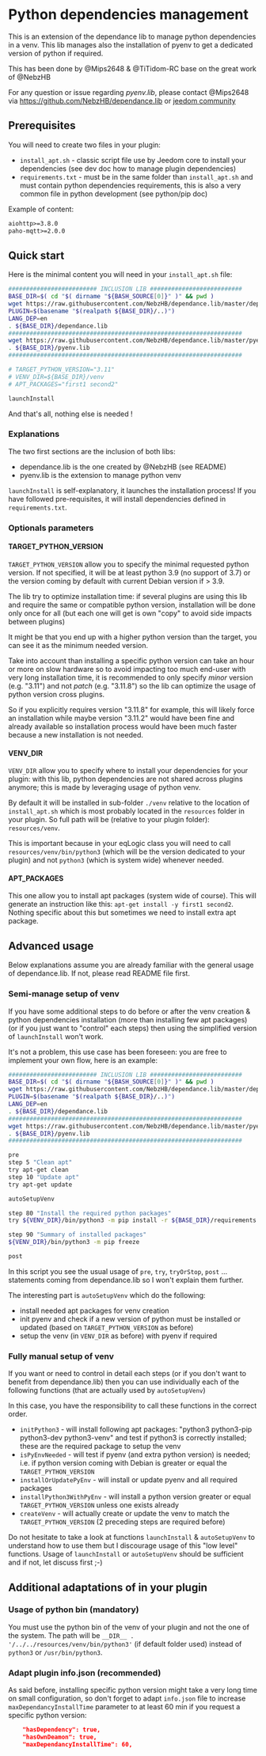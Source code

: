 # Python dependencies management

This is an extension of the dependance lib to manage python dependencies in a venv.
This lib manages also the installation of pyenv to get a dedicated version of python if required.

This has been done by @Mips2648 & @TiTidom-RC base on the great work of @NebzHB

For any question or issue regarding *pyenv.lib*, please contact @Mips2648 via <https://github.com/NebzHB/dependance.lib> or [jeedom community](https://community.jeedom.com/)

## Prerequisites

You will need to create two files in your plugin:

- `install_apt.sh` - classic script file use by Jeedom core to install your dependencies (see dev doc how to manage plugin dependencies)
- `requirements.txt` - must be in the same folder than `install_apt.sh` and must contain python dependencies requirements, this is also a very common file in python development (see python/pip doc)

Example of content:

```txt
aiohttp>=3.8.0
paho-mqtt>=2.0.0
```

## Quick start

Here is the minimal content you will need in your `install_apt.sh` file:

```bash
######################### INCLUSION LIB ##########################
BASE_DIR=$( cd "$( dirname "${BASH_SOURCE[0]}" )" && pwd )
wget https://raw.githubusercontent.com/NebzHB/dependance.lib/master/dependance.lib --no-cache -O ${BASE_DIR}/dependance.lib &>/dev/null
PLUGIN=$(basename "$(realpath ${BASE_DIR}/..)")
LANG_DEP=en
. ${BASE_DIR}/dependance.lib
##################################################################
wget https://raw.githubusercontent.com/NebzHB/dependance.lib/master/pyenv.lib --no-cache -O ${BASE_DIR}/pyenv.lib &>/dev/null
. ${BASE_DIR}/pyenv.lib
##################################################################

# TARGET_PYTHON_VERSION="3.11"
# VENV_DIR=${BASE_DIR}/venv
# APT_PACKAGES="first1 second2"

launchInstall
```

And that's all, nothing else is needed !

### Explanations

The two first sections are the inclusion of both libs:

- dependance.lib is the one created by @NebzHB (see README)
- pyenv.lib is the extension to manage python venv

`launchInstall` is self-explanatory, it launches the installation process!
If you have followed pre-requisites, it will install dependencies defined in `requirements.txt`.

### Optionals parameters

#### TARGET_PYTHON_VERSION

`TARGET_PYTHON_VERSION` allow you to specify the minimal requested python version. If not specified, it will be at least python 3.9 (no support of 3.7) or the version coming by default with current Debian version if > 3.9.

The lib try to optimize installation time: if several plugins are using this lib and require the same or compatible python version, installation will be done only once for all (but each one will get is own "copy" to avoid side impacts between plugins)

It might be that you end up with a higher python version than the target, you can see it as the minimum needed version.

Take into account than installing a specific python version can take an hour or more on slow hardware so to avoid impacting too much end-user with very long installation time, it is recommended to only specify *minor* version (e.g. "3.11") and not *patch* (e.g. "3.11.8") so the lib can optimize the usage of python version cross plugins.

So if you explicitly requires version "3.11.8" for example, this will likely force an installation while maybe version "3.11.2" would have been fine and already available so installation process would have been much faster because a new installation is not needed.

#### VENV_DIR

`VENV_DIR` allow you to specify where to install your dependencies for your plugin: with this lib, python dependencies are not shared across plugins anymore; this is made by leveraging usage of python venv.

By default it will be installed in sub-folder `./venv` relative to the location of `install_apt.sh` which is most probably located in the `resources` folder in your plugin. So full path will be (relative to your plugin folder): `resources/venv`.

This is important because in your eqLogic class you will need to call `resources/venv/bin/python3` (which will be the version dedicated to your plugin) and not `python3` (which is system wide) whenever needed.

#### APT_PACKAGES

This one allow you to install apt packages (system wide of course). This will generate an instruction like this: `apt-get install -y first1 second2`.
Nothing specific about this but sometimes we need to install extra apt package.

## Advanced usage

Below explanations assume you are already familiar with the general usage of dependance.lib. If not, please read README file first.

### Semi-manage setup of venv

If you have some additional steps to do before or after the venv creation & python dependencies installation (more than installing few apt packages) (or if you just want to "control" each steps) then using the simplified version of `launchInstall` won't work.

It's not a problem, this use case has been foreseen: you are free to implement your own flow, here is an example:

```bash
######################### INCLUSION LIB ##########################
BASE_DIR=$( cd "$( dirname "${BASH_SOURCE[0]}" )" && pwd )
wget https://raw.githubusercontent.com/NebzHB/dependance.lib/master/dependance.lib --no-cache -O ${BASE_DIR}/dependance.lib &>/dev/null
PLUGIN=$(basename "$(realpath ${BASE_DIR}/..)")
LANG_DEP=en
. ${BASE_DIR}/dependance.lib
##################################################################
wget https://raw.githubusercontent.com/NebzHB/dependance.lib/master/pyenv.lib --no-cache -O ${BASE_DIR}/pyenv.lib &>/dev/null
. ${BASE_DIR}/pyenv.lib
##################################################################

pre
step 5 "Clean apt"
try apt-get clean
step 10 "Update apt"
try apt-get update

autoSetupVenv

step 80 "Install the required python packages"
try ${VENV_DIR}/bin/python3 -m pip install -r ${BASE_DIR}/requirements.txt

step 90 "Summary of installed packages"
${VENV_DIR}/bin/python3 -m pip freeze

post
```

In this script you see the usual usage of `pre`, `try`, `tryOrStop`, `post` ... statements coming from dependance.lib so I won't explain them further.

The interesting part is `autoSetupVenv` which do the following:

- install needed apt packages for venv creation
- init pyenv and check if a new version of python must be installed or updated (based on `TARGET_PYTHON_VERSION` as before)
- setup the venv (in `VENV_DIR` as before) with pyenv if required

### Fully manual setup of venv

If you want or need to control in detail each steps (or if you don't want to benefit from dependance.lib) then you can use individually each of the following functions (that are actually used by `autoSetupVenv`)

In this case, you have the responsibility to call these functions in the correct order.

- `initPython3` - will install following apt packages: "python3 python3-pip python3-dev python3-venv" and test if python3 is correctly installed; these are the required package to setup the venv
- `isPyEnvNeeded` - will test if pyenv (and extra python version) is needed; i.e. if python version coming with Debian is greater or equal the `TARGET_PYTHON_VERSION`
- `installOrUpdatePyEnv` - will install or update pyenv and all required packages
- `installPython3WithPyEnv` - will install a python version greater or equal `TARGET_PYTHON_VERSION` unless one exists already
- `createVenv` - will actually create or update the venv to match the `TARGET_PYTHON_VERSION` (2 preceding steps are required before)

Do not hesitate to take a look at functions `launchInstall` & `autoSetupVenv` to understand how to use them but I discourage usage of this "low level" functions. Usage of `launchInstall` or `autoSetupVenv` should be sufficient and if not, let discuss first ;-)

## Additional adaptations of in your plugin

### Usage of python bin (mandatory)

You must use the python bin of the venv of your plugin and not the one of the system.
The path will be `__DIR__ . '/../../resources/venv/bin/python3'` (if default folder used) instead of `python3` or `/usr/bin/python3`.

### Adapt plugin info.json (recommended)

As said before, installing specific python version might take a very long time on small configuration, so don't forget to adapt `info.json` file to increase `maxDependancyInstallTime` parameter to at least 60 min if you request a specific python version:

```JSON
    "hasDependency": true,
    "hasOwnDeamon": true,
    "maxDependancyInstallTime": 60,
```
